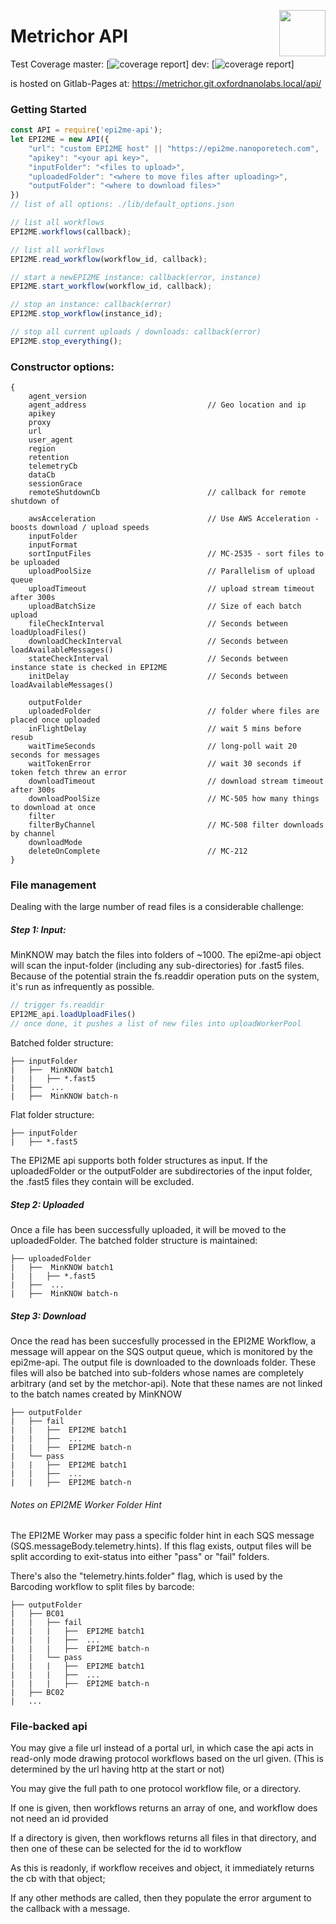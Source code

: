<a href="http://metrichor.com"><img src="https://metrichor.com/gfx/logo_print.png" height="74" align="right"></a>

# Metrichor API

Test Coverage
master: [![coverage report](https://git.oxfordnanolabs.local/metrichor/api/badges/master/coverage.svg)]
dev: [![coverage report](https://git.oxfordnanolabs.local/metrichor/api/badges/dev/coverage.svg)]

is hosted on Gitlab-Pages at:
https://metrichor.git.oxfordnanolabs.local/api/


### Getting Started
```js
const API = require('epi2me-api');
let EPI2ME = new API({
    "url": "custom EPI2ME host" || "https://epi2me.nanoporetech.com",
    "apikey": "<your api key>",
    "inputFolder": "<files to upload>",
    "uploadedFolder": "<where to move files after uploading>",
    "outputFolder": "<where to download files>"
})
// list of all options: ./lib/default_options.json

// list all workflows
EPI2ME.workflows(callback);

// list all workflows
EPI2ME.read_workflow(workflow_id, callback);

// start a newEPI2ME instance: callback(error, instance)
EPI2ME.start_workflow(workflow_id, callback);

// stop an instance: callback(error)
EPI2ME.stop_workflow(instance_id);

// stop all current uploads / downloads: callback(error)
EPI2ME.stop_everything();
```
### Constructor options:

```
{
    agent_version
    agent_address                           // Geo location and ip
    apikey
    proxy
    url
    user_agent
    region
    retention
    telemetryCb
    dataCb
    sessionGrace
    remoteShutdownCb                        // callback for remote shutdown of

    awsAcceleration                         // Use AWS Acceleration - boosts download / upload speeds
    inputFolder
    inputFormat
    sortInputFiles                          // MC-2535 - sort files to be uploaded
    uploadPoolSize                          // Parallelism of upload queue
    uploadTimeout                           // upload stream timeout after 300s
    uploadBatchSize                         // Size of each batch upload
    fileCheckInterval                       // Seconds between loadUploadFiles()
    downloadCheckInterval                   // Seconds between loadAvailableMessages()
    stateCheckInterval                      // Seconds between instance state is checked in EPI2ME
    initDelay                               // Seconds between loadAvailableMessages()

    outputFolder
    uploadedFolder                          // folder where files are placed once uploaded
    inFlightDelay                           // wait 5 mins before resub
    waitTimeSeconds                         // long-poll wait 20 seconds for messages
    waitTokenError                          // wait 30 seconds if token fetch threw an error
    downloadTimeout                         // download stream timeout after 300s
    downloadPoolSize                        // MC-505 how many things to download at once
    filter
    filterByChannel                         // MC-508 filter downloads by channel
    downloadMode
    deleteOnComplete                        // MC-212
}
```
### File management
Dealing with the large number of read files is a considerable challenge:

##### Step 1: Input:
MinKNOW may batch the files into folders of ~1000. The epi2me-api object will scan the input-folder (including any sub-directories) for .fast5 files. Because of the potential strain the fs.readdir operation puts on the system, it's run as infrequently as possible.
```js
// trigger fs.readdir
EPI2ME_api.loadUploadFiles()
// once done, it pushes a list of new files into uploadWorkerPool
```

Batched folder structure:
```
├── inputFolder
|   ├──  MinKNOW batch1
|   |   ├── *.fast5
|   ├──  ...
|   ├──  MinKNOW batch-n
```

Flat folder structure:
```
├── inputFolder
|   ├── *.fast5
```

The EPI2ME api supports both folder structures as input. If the uploadedFolder or the outputFolder are subdirectories of the input folder, the .fast5 files they contain will be excluded.

##### Step 2: Uploaded
Once a file has been successfully uploaded, it will be moved to the uploadedFolder. The batched folder structure is maintained:
```
├── uploadedFolder
|   ├──  MinKNOW batch1
|   |   ├── *.fast5
|   ├──  ...
|   ├──  MinKNOW batch-n
```

##### Step 3: Download
Once the read has been succesfully processed in the EPI2ME Workflow, a message will appear on the SQS output queue, which is monitored by the epi2me-api. The output file is downloaded to the downloads folder. These files will also be batched into sub-folders whose names are completely arbitrary (and set by the metchor-api). Note that these names are not linked to the batch names created by MinKNOW
```
├── outputFolder
|   ├── fail
|   |   ├──  EPI2ME batch1
|   |   ├──  ...
|   |   ├──  EPI2ME batch-n
|   └── pass
|   |   ├──  EPI2ME batch1
|   |   ├──  ...
|   |   ├──  EPI2ME batch-n
```

###### Notes on EPI2ME Worker Folder Hint
The EPI2ME Worker may pass a specific folder hint in each SQS message (SQS.messageBody.telemetry.hints). If this flag exists, output files will be split according to exit-status into either "pass" or "fail" folders.

There's also the "telemetry.hints.folder" flag, which is used by the Barcoding workflow to split files by barcode:
```
├── outputFolder
|   ├── BC01
|   |   ├── fail
|   |   |   ├──  EPI2ME batch1
|   |   |   ├──  ...
|   |   |   ├──  EPI2ME batch-n
|   |   └── pass
|   |   |   ├──  EPI2ME batch1
|   |   |   ├──  ...
|   |   |   ├──  EPI2ME batch-n
|   ├── BC02
|   ...
```

### File-backed api

You may give a file url instead of a portal url, in which case the api acts in read-only mode drawing protocol workflows based on the url given. (This is determined by the url having http at the start or not)

You may give the full path to one protocol workflow file, or a directory.

If one is given, then workflows returns an array of one, and workflow does not need an id provided

If a directory is given, then workflows returns all files in that directory, and then one of these can be selected for the id to workflow

As this is readonly, if workflow receives and object, it immediately returns the cb with that object;

If any other methods are called, then they populate the error argument to the callback with a message.
